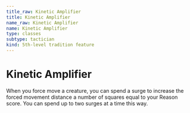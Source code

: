 ```yaml
---
title_raw: Kinetic Amplifier
title: Kinetic Amplifier
name_raw: Kinetic Amplifier
name: Kinetic Amplifier
type: classes
subtype: tactician
kind: 5th-level tradition feature
---
```


# Kinetic Amplifier

When you force move a creature, you can spend a surge to increase the forced movement distance a number of squares equal to your Reason score. You can spend up to two surges at a time this way.
